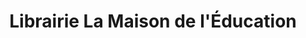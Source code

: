 ---
title: "Librairie La Maison de l'Éducation"
url: /montreal/librairie-la-maison-de-leducation/
shop: Bücher
---